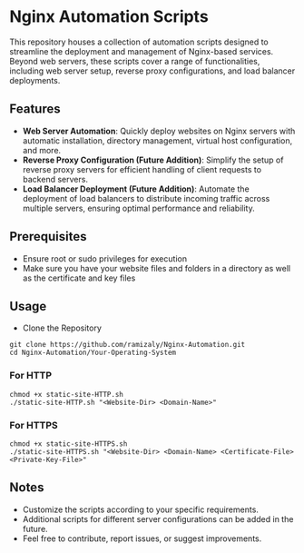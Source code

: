 # Nginx Automation Scripts
This repository houses a collection of automation scripts designed to streamline the deployment and management of Nginx-based services. Beyond web servers, these scripts cover a range of functionalities, including web server setup, reverse proxy configurations, and load balancer deployments.

## Features

- **Web Server Automation**: Quickly deploy websites on Nginx servers with automatic installation, directory management, virtual host configuration, and more.
- **Reverse Proxy Configuration (Future Addition)**: Simplify the setup of reverse proxy servers for efficient handling of client requests to backend servers.
- **Load Balancer Deployment (Future Addition)**: Automate the deployment of load balancers to distribute incoming traffic across multiple servers, ensuring optimal performance and reliability.


## Prerequisites 
- Ensure root or sudo privileges for execution
- Make sure you have your website files and folders in a directory as well as the certificate and key files

## Usage

- Clone the Repository 

```shell
git clone https://github.com/ramizaly/Nginx-Automation.git
cd Nginx-Automation/Your-Operating-System
```

### For HTTP
```shell
chmod +x static-site-HTTP.sh
./static-site-HTTP.sh "<Website-Dir> <Domain-Name>"
```

### For HTTPS
```shell
chmod +x static-site-HTTPS.sh
./static-site-HTTPS.sh "<Website-Dir> <Domain-Name> <Certificate-File> <Private-Key-File>"
```

## Notes
- Customize the scripts according to your specific requirements.
- Additional scripts for different server configurations can be added in the future.
- Feel free to contribute, report issues, or suggest improvements.